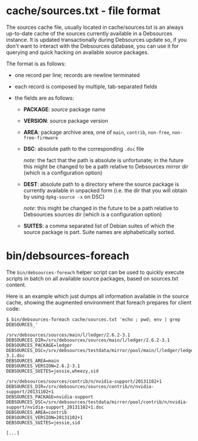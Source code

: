 # cache/sources.txt - file format

The sources cache file, usually located in cache/sources.txt is an always
up-to-date cache of the sources currently available in a Debsources instance.
It is updated transactionally during Debsources update so, if you don't want to
interact with the Debsources database, you can use it for querying and quick
hacking on available source packages.

The format is as follows:

- one record per line; records are newline terminated

- each record is composed by multiple, tab-separated fields

- the fields are as follows:

  - **PACKAGE**: _source_ package name

  - **VERSION**: source package version

  - **AREA**: package archive area, one of `main`, `contrib`, `non-free`, `non-free-firmware`

  - **DSC**: absolute path to the corresponding `.dsc` file

    _note_: the fact that the path is absolute is unfortunate; in the future
    this might be changed to be a path relative to Debsources mirror dir
    (which is a configuration option)

  - **DEST**: absolute path to a directory where the source package is
    currently available in unpacked form (i.e. the dir that you will obtain by
    using `dpkg-source -x` on DSC)

    _note_: this might be changed in the future to be a path relative to
    Debsources sources dir (which is a configuration option)

  - **SUITES**: a comma separated list of Debian suites of which the source
    package is part. Suite names are alphabetically sorted.

# bin/debsources-foreach

The `bin/debsources-foreach` helper script can be used to quickly execute scripts in batch
on all available source packages, based on sources.txt content.

Here is an example which just dumps all information available in the source
cache, showing the augmented environment that foreach prepares for client code:

    $ bin/debsources-foreach cache/sources.txt 'echo ; pwd; env | grep DEBSOURCES_'

    /srv/debsources/sources/main/l/ledger/2.6.2-3.1
    DEBSOURCES_DIR=/srv/debsources/sources/main/l/ledger/2.6.2-3.1
    DEBSOURCES_PACKAGE=ledger
    DEBSOURCES_DSC=/srv/debsources/testdata/mirror/pool/main/l/ledger/ledger_2.6.2-3.1.dsc
    DEBSOURCES_AREA=main
    DEBSOURCES_VERSION=2.6.2-3.1
    DEBSOURCES_SUITES=jessie,wheezy,sid

    /srv/debsources/sources/contrib/n/nvidia-support/20131102+1
    DEBSOURCES_DIR=/srv/debsources/sources/contrib/n/nvidia-support/20131102+1
    DEBSOURCES_PACKAGE=nvidia-support
    DEBSOURCES_DSC=/srv/debsources/testdata/mirror/pool/contrib/n/nvidia-support/nvidia-support_20131102+1.dsc
    DEBSOURCES_AREA=contrib
    DEBSOURCES_VERSION=20131102+1
    DEBSOURCES_SUITES=jessie,sid

    [...]
